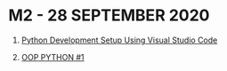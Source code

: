 # M2 - 28 SEPTEMBER 2020




1. [Python Development Setup Using Visual Studio Code](Python%20Development%20Setup%20Using%20Visual%20Studio%20Code/Python%20Development%20Setup%20Using%20Visual%20Studio%20Code_player.html)

2. [OOP PYTHON #1](OOP-PYTHON-1/OOP-PYTHON-1.html)